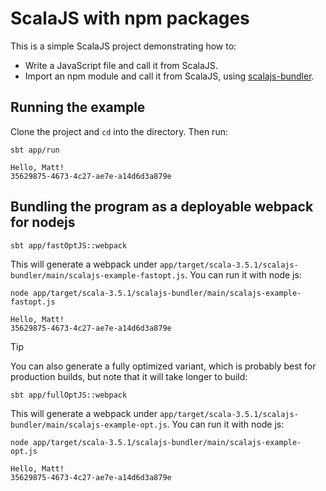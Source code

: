 # ScalaJS with npm packages

This is a simple ScalaJS project demonstrating how to:

- Write a JavaScript file and call it from ScalaJS.
- Import an npm module and call it from ScalaJS, using [scalajs-bundler](https://github.com/scalacenter/scalajs-bundler).

## Running the example

Clone the project and `cd` into the directory. Then run:

```shell
sbt app/run
```

```text
Hello, Matt!
35629875-4673-4c27-ae7e-a14d6d3a879e
```

## Bundling the program as a deployable webpack for nodejs

```shell
sbt app/fastOptJS::webpack
```

This will generate a webpack under `app/target/scala-3.5.1/scalajs-bundler/main/scalajs-example-fastopt.js`. You can run it with node js:

```shell
node app/target/scala-3.5.1/scalajs-bundler/main/scalajs-example-fastopt.js
```

```text
Hello, Matt!
35629875-4673-4c27-ae7e-a14d6d3a879e
```

> [!TIP]
> You can also generate a fully optimized variant, which is probably best for production builds, but note that it will take longer to build:

```shell
sbt app/fullOptJS::webpack
```

This will generate a webpack under `app/target/scala-3.5.1/scalajs-bundler/main/scalajs-example-opt.js`. You can run it with node js:

```shell
node app/target/scala-3.5.1/scalajs-bundler/main/scalajs-example-opt.js
```

```text
Hello, Matt!
35629875-4673-4c27-ae7e-a14d6d3a879e
```
